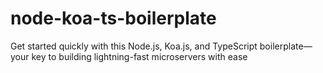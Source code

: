 # node-koa-ts-boilerplate
Get started quickly with this Node.js, Koa.js, and TypeScript boilerplate—your key to building lightning-fast microservers with ease
